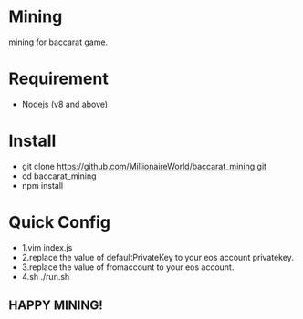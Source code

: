 # Mining
mining for baccarat game.
# Requirement
* Nodejs (v8 and above)
# Install
* git clone https://github.com/MillionaireWorld/baccarat_mining.git
* cd baccarat_mining
* npm install
# Quick Config
* 1.vim index.js
* 2.replace the value of defaultPrivateKey to your eos account privatekey.
* 3.replace the value of fromaccount to your eos account.
* 4.sh ./run.sh
## HAPPY MINING!
